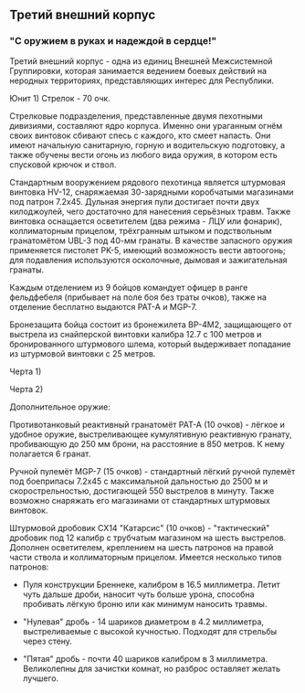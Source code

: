 ## Третий внешний корпус
### "С оружием в руках и надеждой в сердце!"

Третий внешний корпус - одна из единиц Внешней Межсистемной Группировки, которая занимается ведением боевых действий на неродных территориях, представляющих интерес для Республики. 


Юнит 1) Стрелок - 70 очк.

Стрелковые подразделения, представленные двумя пехотными дивизиями, составляют ядро корпуса. Именно они ураганным огнём своих винтовок сбивают спесь с каждого, кто смеет напасть. Они имеют начальную санитарную, горную и водительскую подготовку, а также обучены вести огонь из любого вида оружия, в котором есть спусковой крючок и ствол.

Стандартным вооружением рядового пехотинца является штурмовая винтовка HV-12, снаряжаемая 30-зарядными коробчатыми магазинами под патрон 7.2х45. Дульная энергия пули достигает почти двух килоджоулей, чего достаточно для нанесения серьёзных травм. Также винтовка оснащается осветителем (два режима - ЛЦУ или фонарик), коллиматорным прицелом, трёхгранным штыком и подствольным гранатомётом UBL-3 под 40-мм гранаты. В качестве запасного оружия применяется пистолет PK-5, имеющий возможность вести автоогонь; для подавления используются осколочные, дымовая и зажигательная гранаты.

Каждым отделением из 9 бойцов командует офицер в ранге фельдфебеля (прибывает на поле боя без траты очков), также на отделение бесплатно выдаются PAT-A и MGP-7.

Бронезащита бойца состоит из бронежилета BP-4M2, защищающего от выстрела из снайперской винтовки калибра 12.7 с 100 метров и бронированного штурмового шлема, который выдерживает попадание из штурмовой винтовки с 25 метров. 

Черта 1)

Черта 2)

Дополнительное оружие:

Противотанковый реактивный гранатомёт PAT-A (10 очков) - лёгкое и удобное оружие, выстреливающее кумулятивную реактивную гранату, пробивающую до 250 мм брони, на расстояние в 850 метров. К нему полагается 6 гранат.

Ручной пулемёт MGP-7 (15 очков) - стандартный лёгкий ручной пулемёт под боеприпасы 7.2х45 с максимальной дальностью до 2500 м и скорострельностью, достигающей 550 выстрелов в минуту. Также возможно снаряжать его магазинами от стандартных штурмовых винтовок.

Штурмовой дробовик CX14 "Катарсис" (10 очков) - "тактический" дробовик под 12 калибр с трубчатым магазином на шесть выстрелов. Дополнен осветителем, креплением на шесть патронов на правой части ствола и коллиматорным прицелом. Имеется несколько типов патронов:

* Пуля конструкции Бреннеке, калибром в 16.5 миллиметра. Летит чуть дальше дроби, наносит чуть больше урона, способна пробивать лёгкую броню или как минимум наносить травмы.

* "Нулевая" дробь - 14 шариков диаметром в 4.2 миллиметра, выстреливаемые с высокой кучностью. Подходят для стрельбы через стену.

* "Пятая" дробь - почти 40 шариков калибром в 3 миллиметра. Великолепны для зачистки комнат, но разброс оставляет желать лучшего.